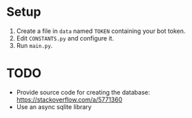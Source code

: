 # Setup
1. Create a file in `data` named `TOKEN` containing your bot token.
2. Edit `CONSTANTS.py` and configure it.
3. Run `main.py`.

# TODO
- Provide source code for creating the database: https://stackoverflow.com/a/5771360
- Use an async sqlite library
